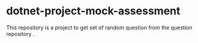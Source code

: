 # dotnet-project-mock-assessment
This repository is a project to get set of random question from the question repository .
